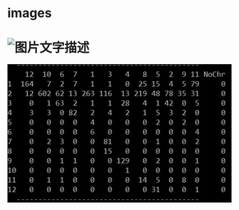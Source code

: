 # images
# ![图片文字描述](图片链接)
![temp](https://github.com/jxandyq/images/blob/main/Snipaste_2022-02-09_21-00-53.jpg)
